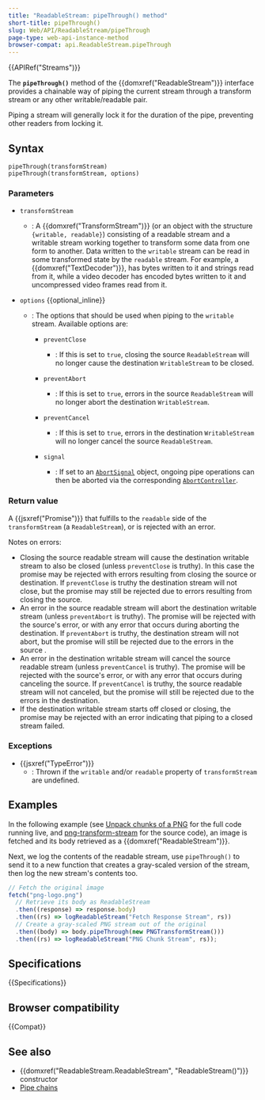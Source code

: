 ```yaml
---
title: "ReadableStream: pipeThrough() method"
short-title: pipeThrough()
slug: Web/API/ReadableStream/pipeThrough
page-type: web-api-instance-method
browser-compat: api.ReadableStream.pipeThrough
---
```


{{APIRef("Streams")}}

The **`pipeThrough()`** method of the {{domxref("ReadableStream")}} interface provides a chainable way of piping the current stream through a transform stream or any other writable/readable pair.

Piping a stream will generally lock it for the duration of the pipe, preventing other readers from locking it.

## Syntax

```js-nolint
pipeThrough(transformStream)
pipeThrough(transformStream, options)
```

### Parameters

- `transformStream`

  - : A {{domxref("TransformStream")}} (or an object with the structure `{writable, readable}`) consisting of a readable stream and a writable stream working together to transform some data from one form to another.
    Data written to the `writable` stream can be read in some transformed state by the `readable` stream.
    For example, a {{domxref("TextDecoder")}}, has bytes written to it and strings read from it, while a video decoder has encoded bytes written to it and uncompressed video frames read from it.

- `options` {{optional_inline}}

  - : The options that should be used when piping to the `writable` stream.
    Available options are:

    - `preventClose`

      - : If this is set to `true`, closing the source `ReadableStream` will no longer cause the destination `WritableStream` to be closed.

    - `preventAbort`

      - : If this is set to `true`, errors in the source `ReadableStream` will no longer abort the destination `WritableStream`.

    - `preventCancel`

      - : If this is set to `true`, errors in the destination `WritableStream` will no longer cancel the source `ReadableStream`.

    - `signal`

      - : If set to an [`AbortSignal`](/en-US/docs/Web/API/AbortSignal) object, ongoing pipe operations can then be aborted via the corresponding [`AbortController`](/en-US/docs/Web/API/AbortController).

### Return value

A {{jsxref("Promise")}} that fulfills to the `readable` side of the `transformStream` (a `ReadableStream`), or is rejected with an error.

Notes on errors:

- Closing the source readable stream will cause the destination writable stream to also be closed (unless `preventClose` is truthy).
  In this case the promise may be rejected with errors resulting from closing the source or destination.
  If `preventClose` is truthy the destination stream will not close, but the promise may still be rejected due to errors resulting from closing the source.
- An error in the source readable stream will abort the destination writable stream (unless `preventAbort` is truthy).
  The promise will be rejected with the source's error, or with any error that occurs during aborting the destination.
  If `preventAbort` is truthy, the destination stream will not abort, but the promise will still be rejected due to the errors in the source .
- An error in the destination writable stream will cancel the source readable stream (unless `preventCancel` is truthy).
  The promise will be rejected with the source's error, or with any error that occurs during canceling the source.
  If `preventCancel` is truthy, the source readable stream will not canceled, but the promise will still be rejected due to the errors in the destination.
- If the destination writable stream starts off closed or closing, the promise may be rejected with an error indicating that piping to a closed stream failed.

### Exceptions

- {{jsxref("TypeError")}}
  - : Thrown if the `writable` and/or `readable` property of `transformStream` are undefined.

## Examples

In the following example (see [Unpack chunks of a PNG](https://mdn.github.io/dom-examples/streams/png-transform-stream/) for the full code running live, and [png-transform-stream](https://github.com/mdn/dom-examples/tree/main/streams/png-transform-stream) for the source code), an image is fetched and its body retrieved as a {{domxref("ReadableStream")}}.

Next, we log the contents of the readable stream, use `pipeThrough()` to send it to a new function that creates a gray-scaled version of the stream, then log the new stream's contents too.

```js
// Fetch the original image
fetch("png-logo.png")
  // Retrieve its body as ReadableStream
  .then((response) => response.body)
  .then((rs) => logReadableStream("Fetch Response Stream", rs))
  // Create a gray-scaled PNG stream out of the original
  .then((body) => body.pipeThrough(new PNGTransformStream()))
  .then((rs) => logReadableStream("PNG Chunk Stream", rs));
```

## Specifications

{{Specifications}}

## Browser compatibility

{{Compat}}

## See also

- {{domxref("ReadableStream.ReadableStream", "ReadableStream()")}} constructor
- [Pipe chains](/en-US/docs/Web/API/Streams_API/Using_readable_streams#pipe_chains)
